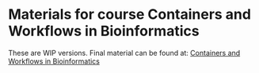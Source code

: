 # Materials for course Containers and Workflows in Bioinformatics

These are WIP versions. Final material can be found at:
[Containers and Workflows in Bioinformatics](https://yetulaxman.github.io/containers-workflows/)